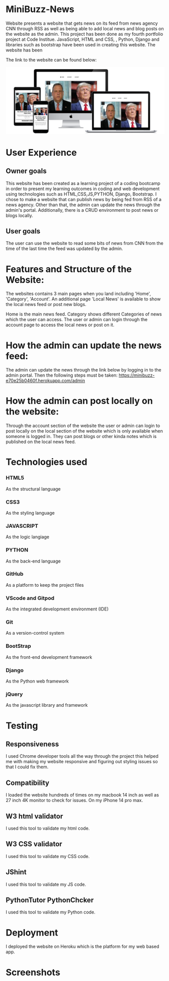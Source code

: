 # MiniBuzz-News

Website presents a website that gets news on its feed from news agency CNN through RSS as well as being able to add local news and blog posts on the website as the admin.
This project has been done as my fourth portfolio project at Code Institue. JavaScript, HTML and CSS, , Python, Django and libraries such as bootstrap have been used in creating this website. The website has been 

The link to the website can be found below:


<img src=screenshots/mockup.jpg>

# User Experience
## Owner goals
This website has been created as a learning project of a coding bootcamp in order to present my learning outcomes in coding and web development using technologies such as HTML,CSS,JS,PYTHON, Django, Bootstrap. I chose to make a website that can publish news by being fed from RSS of a news agency. Other than that, the admin can update the news through the admin's portal. Additionally, there is a CRUD environment to post news or blogs locally. 
## User goals
The user can use the website to read some bits of news from CNN from the time of the last time the feed was updated by the admin.






# Features and Structure of the Website:
The websites contains 3 main pages when you land including 'Home', 'Category', 'Account'. An additional page 'Local News' is available to show the local news feed or post new blogs.

Home is the main news feed.
Category shows different Categories of news which the user can access.
The user or admin can login through the account page to access the local news or post on it.




# How the admin can update the news feed:
The admin can update the news through the link below by logging in to the admin portal. Then the following steps must be taken:
https://minibuzz-e70e25b0460f.herokuapp.com/admin

# How the admin can post locally on the website:
Through the account section of the website the user or admin can login to post locally on the local section of the website which is only available when someone is logged in. They can post blogs or other kinda notes which is published on the local news feed. 






# Technologies used

### HTML5
As the structural language
### CSS3
As the styling language
### JAVASCRIPT
As the logic langiage
### PYTHON
As the back-end language
### GitHub
As a platform to keep the project files
### VScode and Gitpod
As the integrated development environment (IDE)
### Git
As a version-control system
### BootStrap
As the front-end development framework
### Django
As the Python web framework
### jQuery
As the javascript library and framework
# Testing

## Responsiveness
I used Chrome developer tools all the way through the project this helped me with making my website responsive and figuring out styling issues so that I could fix them.

## Compatibility
I loaded the website hundreds of times on my macbook 14 inch as well as 27 inch 4K monitor to check for issues. On my iPhone 14 pro max.

## W3 html validator
I used this tool to validate my html code.


## W3 CSS validator
I used this tool to validate my CSS code.

## JShint
I used this tool to validate my JS code.

## PythonTutor PythonChcker
I used this tool to validate my Python code.

# Deployment
I deployed the website on Heroku which is the platform for my web based app.




# Screenshots







